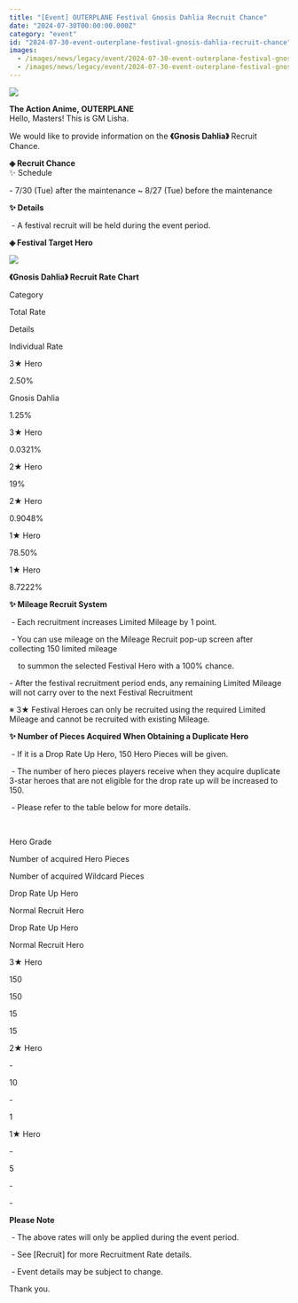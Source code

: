 ```yaml
---
title: "[Event] OUTERPLANE Festival Gnosis Dahlia Recruit Chance"
date: "2024-07-30T00:00:00.000Z"
category: "event"
id: "2024-07-30-event-outerplane-festival-gnosis-dahlia-recruit-chance"
images:
  - /images/news/legacy/event/2024-07-30-event-outerplane-festival-gnosis-dahlia-recruit-chance/34e8c07059514b98a77e6581df0e5889.webp
  - /images/news/legacy/event/2024-07-30-event-outerplane-festival-gnosis-dahlia-recruit-chance/037691c852ae4a60960eca61599a6b02.webp
---
```


![](/images/news/legacy/event/2024-07-30-event-outerplane-festival-gnosis-dahlia-recruit-chance/34e8c07059514b98a77e6581df0e5889.webp)  

  
**The Action Anime, OUTERPLANE**  
Hello, Masters! This is GM Lisha.  

We would like to provide information on the **《******Gnosis Dahlia******》** Recruit Chance.

**◈ Recruit Chance**  
✨ Schedule

\- 7/30 (Tue) after the maintenance ~ 8/27 (Tue) before the maintenance

**✨ Details**

 - A festival recruit will be held during the event period. 

**◈ Festival Target Hero**

![](/images/news/legacy/event/2024-07-30-event-outerplane-festival-gnosis-dahlia-recruit-chance/037691c852ae4a60960eca61599a6b02.webp)  
  

**《******Gnosis Dahlia******》 Recruit Rate Chart**

Category

Total Rate

Details

Individual Rate

3★ Hero

2.50%

Gnosis Dahlia

1.25%

3★ Hero

0.0321%

2★ Hero

19%

2★ Hero

0.9048%

1★ Hero

78.50%

1★ Hero

8.7222%

**✨ Mileage Recruit System**

 - Each recruitment increases Limited Mileage by 1 point.

 - You can use mileage on the Mileage Recruit pop-up screen after collecting 150 limited mileage 

    to summon the selected Festival Hero with a 100% chance.

\- After the festival recruitment period ends, any remaining Limited Mileage will not carry over to the next Festival Recruitment 

※ 3★ Festival Heroes can only be recruited using the required Limited Mileage and cannot be recruited with existing Mileage.

**✨ Number of Pieces Acquired When Obtaining a Duplicate Hero**

 - If it is a Drop Rate Up Hero, 150 Hero Pieces will be given.

 - The number of hero pieces players receive when they acquire duplicate 3-star heroes that are not eligible for the drop rate up will be increased to 150. 

 - Please refer to the table below for more details.

 

Hero Grade

Number of acquired Hero Pieces

Number of acquired Wildcard Pieces

Drop Rate Up Hero

Normal Recruit Hero

Drop Rate Up Hero

Normal Recruit Hero

3★ Hero

150

150

15

15

2★ Hero

\-

10

\-

1

1★ Hero

\-

5

\-

\-

**Please Note**

 - The above rates will only be applied during the event period.

 - See \[Recruit\] for more Recruitment Rate details.

 - Event details may be subject to change.

Thank you.
